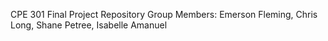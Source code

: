 CPE 301 Final Project Repository
Group Members: Emerson Fleming, Chris Long, Shane Petree, Isabelle Amanuel
